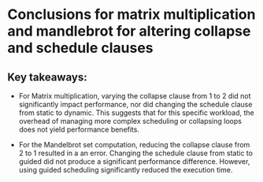 # Conclusions for matrix multiplication and mandlebrot for altering collapse and schedule clauses

## Key takeaways:

* For Matrix multiplication, varying the collapse clause from 1 to 2 did not significantly impact performance, nor did changing the schedule clause from static to dynamic. This suggests that for this specific workload, the overhead of managing more complex scheduling or collapsing loops does not yield performance benefits.

* For the Mandelbrot set computation, reducing the collapse clause from 2 to 1 resulted in a an error. Changing the schedule clause from static to guided did not produce a significant performance difference. However, using guided scheduling significantly reduced the execution time.